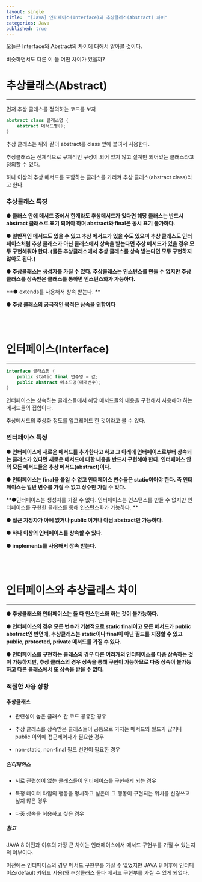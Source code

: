 ```yaml
---
layout: single
title:  "[Java] 인터페이스(Interface)와 추상클래스(Abstract) 차이"
categories: Java
published: true
---
```


오늘은 Interface와 Abstract의 차이에 대해서 알아볼 것이다.

비슷하면서도 다른 이 둘 어떤 차이가 있을까?

# 추상클래스(Abstract)

---

먼저 추상 클래스를 정의하는 코드를 보자

```java
abstract class 클래스명 {
    abstract 메서드명();
}
```

추상 클래스는 위와 같이 abstract를 class 앞에 붙여서 사용한다.

추상클래스는 전체적으로 구체적인 구성이 되어 있지 않고 설계만 되어있는 클래스라고 정의할 수 있다.

하나 이상의 추상 메서드를 포함하는 클래스를 가리켜 추상 클래스(abstract class)라고 한다.

### 추상클래스 특징

**● 클래스 안에 메서드 중에서 한개라도 추상메서드가 있다면 해당 클래스는 반드시 abstract 클래스로 표기 되어야 하며 abstract와 final은 동시 표기 불가하다.**

**● 일반적인 메서드도 있을 수 있고 추상 메서드가 있을 수도 있으며 추상 클래스도 인터페이스처럼 추상 클래스가 아닌 클래스에서 상속을 받는다면 추상 메서드가 있을 경우 모두 구현해줘야 한다. (물론 추상클래스에서 추상 클래스를 상속 받는다면 모두 구현하지 않아도 된다.)**

**● 추상클래스는 생성자를 가질 수 있다. 추상클래스는 인스턴스를 만들 수 없지만 추상 클래스를 상속받은 클래스를 통하면 인스턴스화가 가능하다.**

**● extends를 사용해서 상속 받는다. **

**● 추상 클래스의 궁극적인 목적은 상속을 위함이다**


<br/><br/>
# 인터페이스(Interface)

---

```kotlin
interface 클래스명 {
    public static final 변수명 = 값;
    public abstract 메소드명(매개변수);
}
```

인터페이스는 상속하는 클래스들에서 해당 메서드들의 내용을 구현해서 사용해야 하는 메서드들의 집합이다.

추상메서드의 추상화 정도를 업그레이드 한 것이라고 볼 수 있다.

### 인터페이스 특징


**● 인터페이스에 새로운 메서드를 추가한다고 하고 그 아래에 인터페이스로부터 상속되는 클래스가 있다면 새로운 메서드에 대한 내용을 반드시 구현해야 한다. 인터페이스 안의 모든 메서드들은 추상 메서드(abstract)이다.**

**● 인터페이스는 final을 붙일 수 없고 인터페이스 변수들은 static이어야 한다. 즉 인터페이스는 일반 변수를 가질 수 없고 상수만 가질 수 있다.**

**●인터페이스는 생성자를 가질 수 없다. 인터페이스는 인스턴스를 만들 수 없지만 인터페이스를 구현한 클래스를 통해 인스턴스화가 가능하다. **

**● 접근 지정자가 아예 없거나 public 이거나 아님 abstract만 가능하다.** 

**● 하나 이상의 인터페이스를 상속할 수 있다.**

**● implements를 사용해서 상속 받는다.**


<br/><br/>
# 인터페이스와 추상클래스 차이

---

**● 추상클래스와 인터페이스는 둘 다 인스턴스화 하는 것이 불가능하다.**

**● 인터페이스의 경우 모든 변수가 기본적으로 static final이고 모든 메서드가 public abstract인 반면에, 추상클래스는 static이나 final이 아닌 필드를 지정할 수 있고 public, protected, private 메서드를 가질 수 있다.**

**● 인터페이스를 구현하는 클래스의 경우 다른 여러개의 인터페이스를 다중 상속하는 것이 가능하지만, 추상 클래스의 경우 상속을 통해 구현이 가능하므로 다중 상속이 불가능하고 다른 클래스에서 또 상속을 받을 수 없다.**


### 적절한 사용 상황

#### 추상클래스

- 관련성이 높은 클래스 간 코드 공유할 경우

- 추상 클래스를 상속받은 클래스들이 공통으로 가지는 메서드와 필드가 많거나 public 이외에 접근제어자가 필요한 경우

- non-static, non-final 필드 선언이 필요한 경우


##### 인터페이스

- 서로 관련성이 없는 클래스들이 인터페이스를 구현하게 되는 경우

- 특정 데이터 타입의 행동을 명시하고 싶은데 그 행동이 구현되는 위치를 신경쓰고 싶지 않은 경우

- 다중 상속을 허용하고 싶은 경우

##### 참고

JAVA 8 이전과 이후의 가장 큰 차이는 인터페이스에서 메서드 구현부를 가질 수 있는지의 여부이다.

이전에는 인터페이스의 경우 메서드 구현부를 가질 수 없었지만 JAVA 8 이후에 인터페이스(default 키워드 사용)와 추상클래스 둘다 메서드 구현부를 가질 수 있게 되었다.




